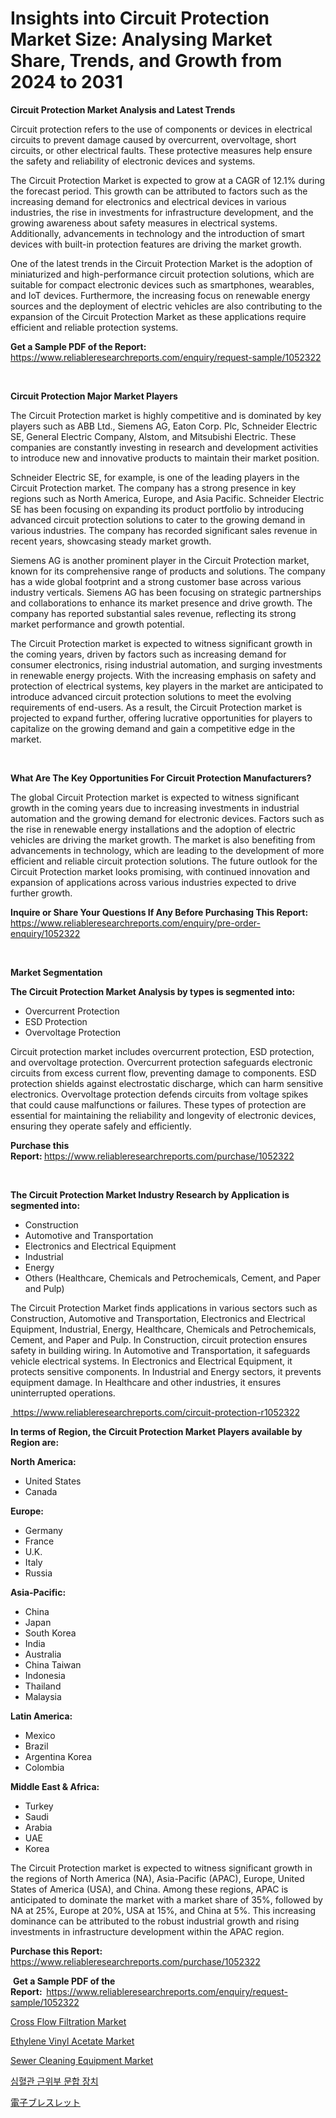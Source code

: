 <p><h1>Insights into Circuit Protection Market Size: Analysing Market Share, Trends, and Growth from 2024 to 2031</h1></p><p><strong>Circuit Protection Market Analysis and Latest Trends</strong></p>
<p><p>Circuit protection refers to the use of components or devices in electrical circuits to prevent damage caused by overcurrent, overvoltage, short circuits, or other electrical faults. These protective measures help ensure the safety and reliability of electronic devices and systems.</p><p>The Circuit Protection Market is expected to grow at a CAGR of 12.1% during the forecast period. This growth can be attributed to factors such as the increasing demand for electronics and electrical devices in various industries, the rise in investments for infrastructure development, and the growing awareness about safety measures in electrical systems. Additionally, advancements in technology and the introduction of smart devices with built-in protection features are driving the market growth.</p><p>One of the latest trends in the Circuit Protection Market is the adoption of miniaturized and high-performance circuit protection solutions, which are suitable for compact electronic devices such as smartphones, wearables, and IoT devices. Furthermore, the increasing focus on renewable energy sources and the deployment of electric vehicles are also contributing to the expansion of the Circuit Protection Market as these applications require efficient and reliable protection systems.</p></p>
<p><strong>Get a Sample PDF of the Report:&nbsp;</strong> <a href="https://www.reliableresearchreports.com/enquiry/request-sample/1052322">https://www.reliableresearchreports.com/enquiry/request-sample/1052322</a></p>
<p>&nbsp;</p>
<p><strong>Circuit Protection Major Market Players</strong></p>
<p><p>The Circuit Protection market is highly competitive and is dominated by key players such as ABB Ltd., Siemens AG, Eaton Corp. Plc, Schneider Electric SE, General Electric Company, Alstom, and Mitsubishi Electric. These companies are constantly investing in research and development activities to introduce new and innovative products to maintain their market position.</p><p>Schneider Electric SE, for example, is one of the leading players in the Circuit Protection market. The company has a strong presence in key regions such as North America, Europe, and Asia Pacific. Schneider Electric SE has been focusing on expanding its product portfolio by introducing advanced circuit protection solutions to cater to the growing demand in various industries. The company has recorded significant sales revenue in recent years, showcasing steady market growth.</p><p>Siemens AG is another prominent player in the Circuit Protection market, known for its comprehensive range of products and solutions. The company has a wide global footprint and a strong customer base across various industry verticals. Siemens AG has been focusing on strategic partnerships and collaborations to enhance its market presence and drive growth. The company has reported substantial sales revenue, reflecting its strong market performance and growth potential.</p><p>The Circuit Protection market is expected to witness significant growth in the coming years, driven by factors such as increasing demand for consumer electronics, rising industrial automation, and surging investments in renewable energy projects. With the increasing emphasis on safety and protection of electrical systems, key players in the market are anticipated to introduce advanced circuit protection solutions to meet the evolving requirements of end-users. As a result, the Circuit Protection market is projected to expand further, offering lucrative opportunities for players to capitalize on the growing demand and gain a competitive edge in the market.</p></p>
<p>&nbsp;</p>
<p><strong>What Are The Key Opportunities For Circuit Protection Manufacturers?</strong></p>
<p><p>The global Circuit Protection market is expected to witness significant growth in the coming years due to increasing investments in industrial automation and the growing demand for electronic devices. Factors such as the rise in renewable energy installations and the adoption of electric vehicles are driving the market growth. The market is also benefiting from advancements in technology, which are leading to the development of more efficient and reliable circuit protection solutions. The future outlook for the Circuit Protection market looks promising, with continued innovation and expansion of applications across various industries expected to drive further growth.</p></p>
<p><strong>Inquire or Share Your Questions If Any Before Purchasing This Report:</strong> <a href="https://www.reliableresearchreports.com/enquiry/pre-order-enquiry/1052322">https://www.reliableresearchreports.com/enquiry/pre-order-enquiry/1052322</a></p>
<p>&nbsp;</p>
<p><strong>Market Segmentation</strong></p>
<p><strong>The Circuit Protection Market Analysis by types is segmented into:</strong></p>
<p><ul><li>Overcurrent Protection</li><li>ESD Protection</li><li>Overvoltage Protection</li></ul></p>
<p><p>Circuit protection market includes overcurrent protection, ESD protection, and overvoltage protection. Overcurrent protection safeguards electronic circuits from excess current flow, preventing damage to components. ESD protection shields against electrostatic discharge, which can harm sensitive electronics. Overvoltage protection defends circuits from voltage spikes that could cause malfunctions or failures. These types of protection are essential for maintaining the reliability and longevity of electronic devices, ensuring they operate safely and efficiently.</p></p>
<p><strong>Purchase this Report:&nbsp;</strong><a href="https://www.reliableresearchreports.com/purchase/1052322">https://www.reliableresearchreports.com/purchase/1052322</a></p>
<p>&nbsp;</p>
<p><strong>The Circuit Protection Market Industry Research by Application is segmented into:</strong></p>
<p><ul><li>Construction</li><li>Automotive and Transportation</li><li>Electronics and Electrical Equipment</li><li>Industrial</li><li>Energy</li><li>Others (Healthcare, Chemicals and Petrochemicals, Cement, and Paper and Pulp)</li></ul></p>
<p><p>The Circuit Protection Market finds applications in various sectors such as Construction, Automotive and Transportation, Electronics and Electrical Equipment, Industrial, Energy, Healthcare, Chemicals and Petrochemicals, Cement, and Paper and Pulp. In Construction, circuit protection ensures safety in building wiring. In Automotive and Transportation, it safeguards vehicle electrical systems. In Electronics and Electrical Equipment, it protects sensitive components. In Industrial and Energy sectors, it prevents equipment damage. In Healthcare and other industries, it ensures uninterrupted operations.</p></p>
<p><a href="https://www.reliableresearchreports.com/circuit-protection-r1052322">&nbsp;https://www.reliableresearchreports.com/circuit-protection-r1052322</a></p>
<p><strong>In terms of Region, the Circuit Protection Market Players available by Region are:</strong></p>
<p>
    <p> <strong> North America: </strong>
        <ul>
            <li>United States</li>
            <li>Canada</li>
        </ul>
        </p> 
    <p> <strong> Europe: </strong>
        <ul>
            <li>Germany</li>
            <li>France</li>
            <li>U.K.</li>
            <li>Italy</li>
            <li>Russia</li>
        </ul>
        </p> 
    <p> <strong> Asia-Pacific: </strong>
        <ul>
            <li>China</li>
            <li>Japan</li>
            <li>South Korea</li>
            <li>India</li>
            <li>Australia</li>
            <li>China Taiwan</li>
            <li>Indonesia</li>
            <li>Thailand</li>
            <li>Malaysia</li>
        </ul>
        </p> 
    <p> <strong> Latin America: </strong>
        <ul>
            <li>Mexico</li>
            <li>Brazil</li>
            <li>Argentina Korea</li>
            <li>Colombia</li>
        </ul>
        </p> 
    <p> <strong> Middle East & Africa: </strong>
        <ul>
            <li>Turkey</li>
            <li>Saudi</li>
            <li>Arabia</li>
            <li>UAE</li>
            <li>Korea</li>
        </ul>
    </p>
    </p>
<p><p>The Circuit Protection market is expected to witness significant growth in the regions of North America (NA), Asia-Pacific (APAC), Europe, United States of America (USA), and China. Among these regions, APAC is anticipated to dominate the market with a market share of 35%, followed by NA at 25%, Europe at 20%, USA at 15%, and China at 5%. This increasing dominance can be attributed to the robust industrial growth and rising investments in infrastructure development within the APAC region.</p></p>
<p><strong>Purchase this Report: </strong><a href="https://www.reliableresearchreports.com/purchase/1052322">https://www.reliableresearchreports.com/purchase/1052322</a></p>
<p>&nbsp;<strong>Get a Sample PDF of the Report:&nbsp;&nbsp;</strong><a href="https://www.reliableresearchreports.com/enquiry/request-sample/1052322">https://www.reliableresearchreports.com/enquiry/request-sample/1052322</a></p>
<p><strong></strong></p>
<p><p><a href="https://github.com/pjcfca/Market-Research-Report-List-2/blob/main/cross-flow-filtration-market.md">Cross Flow Filtration Market</a></p><p><a href="https://issuu.com/reportprime-2/docs/ethylene-vinyl-acetate-market-size-2030.pptx">Ethylene Vinyl Acetate Market</a></p><p><a href="https://github.com/wusalecollins540tpqoz/Market-Research-Report-List-2/blob/main/sewer-cleaning-equipment-market.md">Sewer Cleaning Equipment Market</a></p><p><a href="https://github.com/GabrielBlanda5656/Market-Research-Report-List-1/blob/main/796130530757.md">심혈관 근위부 문합 장치</a></p><p><a href="https://github.com/lrlmopnhwd79300/Market-Research-Report-List-1/blob/main/809551033386.md">電子ブレスレット</a></p></p>
